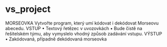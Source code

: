 # vs_project

MORSEOVKA
Vytvořte program, který umí kódovat i dekódovat Morseovu abecedu.
VSTUP
• Textový řetězec v uvozovkách
• Bude čistě na řešitelském týmu, aby vymyslelo vhodný způsob zadávání vstupu.
VÝSTUP
• Zakódovaná, případně dekódovaná morseovka
